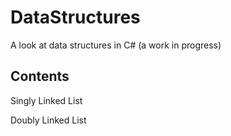 # DataStructures
A look at data structures in C# (a work in progress)
## Contents

Singly Linked List

Doubly Linked List
